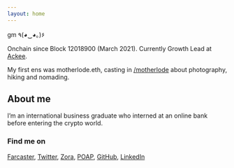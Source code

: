 ```yaml
---
layout: home
---
```

gm ٩(◕‿◕｡)۶

Onchain since Block 12018900 (March 2021).
Currently Growth Lead at [Ackee](https://ackee.xyz). 

My first ens was motherlode.eth, casting in [/motherlode](https://warpcast.com/~/channel/motherlode) about photography, hiking and nomading.

## About me
I’m an international business graduate who interned at an online bank before entering the crypto world.

### Find me on
[Farcaster](https://warpcast.com/ekinci.eth), [Twitter](http://twitter.com/ekincixyz), [Zora](https://zora.co/motherlode), [POAP](https://ekinci.eth.limo/), [GitHub](https://github.com/ekincixyz), [LinkedIn](https://www.linkedin.com/in/ekincixyz/)
